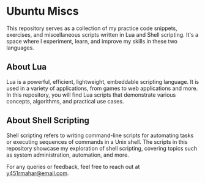 # Ubuntu Miscs

This repository serves as a collection of my practice code snippets, exercises, and miscellaneous scripts written in Lua and Shell scripting. It's a space where I experiment, learn, and improve my skills in these two languages.

## About Lua

Lua is a powerful, efficient, lightweight, embeddable scripting language. It is used in a variety of applications, from games to web applications and more. In this repository, you will find Lua scripts that demonstrate various concepts, algorithms, and practical use cases.

## About Shell Scripting

Shell scripting refers to writing command-line scripts for automating tasks or executing sequences of commands in a Unix shell. The scripts in this repository showcase my exploration of shell scripting, covering topics such as system administration, automation, and more.


For any queries or feedback, feel free to reach out at [y451rmahar@email.com](mailto:y451rmahar@gmail.com).
